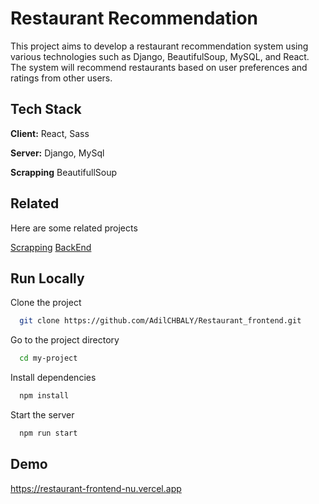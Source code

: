 
# Restaurant Recommendation
This project aims to develop a restaurant recommendation system using various technologies such as Django, BeautifulSoup, MySQL, and React. The system will recommend restaurants based on user preferences and ratings from other users.



## Tech Stack

**Client:** React, Sass

**Server:** Django, MySql

**Scrapping** BeautifullSoup 


## Related

Here are some related projects

[Scrapping](https://github.com/AdilCHBALY/Restaurant-Scrapping)
[BackEnd](https://github.com/AdilCHBALY/Restaurant_API)


## Run Locally

Clone the project

```bash
  git clone https://github.com/AdilCHBALY/Restaurant_frontend.git
```

Go to the project directory

```bash
  cd my-project
```

Install dependencies

```bash
  npm install
```

Start the server

```bash
  npm run start
```


## Demo

https://restaurant-frontend-nu.vercel.app

